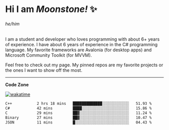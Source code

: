 
<!--
**MoonstoneStudios/MoonstoneStudios** is a ✨ _special_ ✨ repository because its `README.md` (this file) appears on your GitHub profile.

Here are some ideas to get you started:

- 🔭 I’m currently working on ...
- 🌱 I’m currently learning ...
- 👯 I’m looking to collaborate on ...
- 🤔 I’m looking for help with ...
- 💬 Ask me about ...
- 📫 How to reach me: ...
- 😄 Pronouns: ...
- ⚡ Fun fact: ...
-->

# Hi I am _Moonstone!_  ✨
###### he/him

I am a student and developer who loves programming with about 6+ years of experience. 
I have about 6 years of experience in the C# programming language. 
My favorite frameworks are Avalonia (for desktop apps) and Microsoft Community Toolkit (for MVVM).

Feel free to check out my page. My pinned repos are my favorite projects or the ones I want to show off the most. 

---

**Code Zone**


[![wakatime](https://wakatime.com/badge/user/35c755da-7226-42ef-89f9-892c03fbcf7e.svg?style=for-the-badge)](https://wakatime.com/@35c755da-7226-42ef-89f9-892c03fbcf7e)
<!--START_SECTION:waka-->

```txt
C++           2 hrs 18 mins   █████████████░░░░░░░░░░░░   51.93 %
C#            42 mins         ████░░░░░░░░░░░░░░░░░░░░░   15.86 %
C             29 mins         ██▓░░░░░░░░░░░░░░░░░░░░░░   11.24 %
Binary        27 mins         ██▓░░░░░░░░░░░░░░░░░░░░░░   10.47 %
JSON          11 mins         █░░░░░░░░░░░░░░░░░░░░░░░░   04.43 %
```

<!--END_SECTION:waka-->
